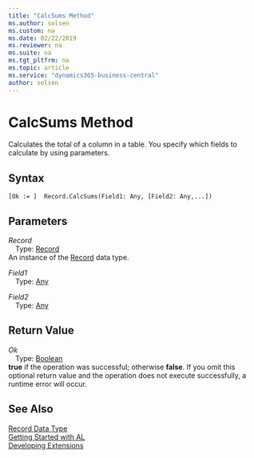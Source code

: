 ```yaml
---
title: "CalcSums Method"
ms.author: solsen
ms.custom: na
ms.date: 02/22/2019
ms.reviewer: na
ms.suite: na
ms.tgt_pltfrm: na
ms.topic: article
ms.service: "dynamics365-business-central"
author: solsen
---
```

[//]: # (START>DO_NOT_EDIT)
[//]: # (IMPORTANT:Do not edit any of the content between here and the END>DO_NOT_EDIT.)
[//]: # (Any modifications should be made in the .xml files in the ModernDev repo.)
# CalcSums Method
Calculates the total of a column in a table. You specify which fields to calculate by using parameters.


## Syntax
```
[Ok := ]  Record.CalcSums(Field1: Any, [Field2: Any,...])
```
## Parameters
*Record*  
&emsp;Type: [Record](record-data-type.md)  
An instance of the [Record](record-data-type.md) data type.  

*Field1*  
&emsp;Type: [Any](../any/any-data-type.md)  
  
*Field2*  
&emsp;Type: [Any](../any/any-data-type.md)  
  


## Return Value
*Ok*  
&emsp;Type: [Boolean](../boolean/boolean-data-type.md)  
**true** if the operation was successful; otherwise **false**.  If you omit this optional return value and the operation does not execute successfully, a runtime error will occur.    


[//]: # (IMPORTANT: END>DO_NOT_EDIT)
## See Also
[Record Data Type](record-data-type.md)  
[Getting Started with AL](../devenv-get-started.md)  
[Developing Extensions](../devenv-dev-overview.md)
